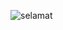 ![selamat](https://github.com/mzaini30/mzaini30/assets/7939342/60be05b9-b72b-4a00-91fc-d0262c5b083b)
